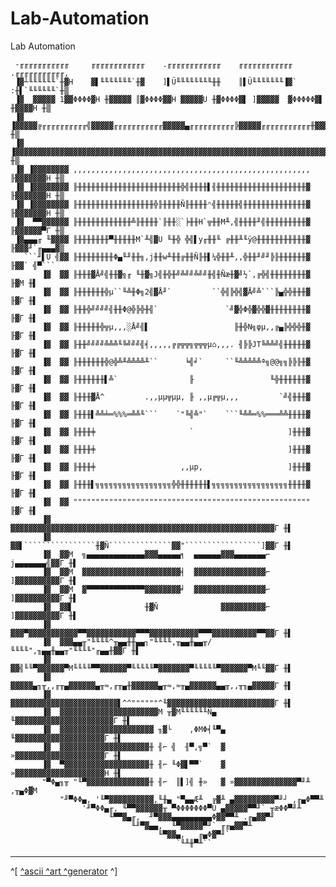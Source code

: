 # Lab-Automation
Lab Automation

     -╓╓╓╓╓╓╓╓╓╓╓     ╓╓╓╓╓╓╓╓╓╓╓╓    .╓╓╓╓╓╓╓╓╓╓╓╓    ╓╓╓╓╓╓╓╓╓╓╓╓    .╓╓╓╓╓╓╓╓╓╓╓,
     ▐▓┴╙╙╙╙╙╙`╫▓H    ▓▌╙╙╙╙╙╙╙`╫▓    ]▌Ü╙╙╙╙╙╙╙╙╫╫    ║▌Ü╙╙╙╙╙╙╙▐▓`   :╫▌`╙╙╙╙╙╙`╫▒
     ▐▓  ▓▓▓▓▓ 1▓▓ΦΦΦΦ▓H ╫▓▓▓▓▓ ║▓ΦΦΦΦ▓▓H ▓▓▓▓▓U ╫▓ΦΦΦΦ▓▌ ]▓▓▓▓▓  ▓ΦΦΦΦΦ▓▌ ╫▓▓▓▓H ╫▒
     ▐▓ ▐▓▓▓▓▓╔╓╓╓╓╓╓╓╓╓╓╣▓▓▓▓▓╓╓╓╓╓╓╓╓╓╓╓▓▓▓▓▓▄╓╓╓╓╓╓╓╓╓╓╠▓▓▓▓▓╓╓╓╓╓╓╓╓╓╓╓╫▓▓▓▓H ╫▒
     ▐▓ ▐▓▓▓▓▓▓▓▓▓▓▓▓▓▓▓▓▓▓▓▓▓▓▓▓▓▓▓▓▓▓▓▓▓▓▓▓▓▓▓▓▓▓▓▓▓▓▓▓▓▓▓▓▓▓▓▓▓▓▓▓▓▓▓▓▓▓▓▓▓▓▓H ╫▒
     ▐▓ ▐▓▓▓▓▓▓▓▓ ,,,,,,,,,,,,,,,,,,,,,,,,,,,,,,,,,,,,,,,,,,,,,,,,,,,,, ╟▓▓▓▓▓▓▓H ╫▒
     ▐▓ ▐▓▓▓▓▓▓▓▓ ╟╫╫╫╫╫╫╫╫╫╫╫╫╫╫╫╫╫╫╫╫╫╫╫╬╣╫╫╫╫▌╢╫╫╫╫╫╫╫╫╫╫╫╫╫╫╫╫╫╫╫╫▓ ╟▓▓▓▓▓▓▓H ╫▒
     ▐▓ ▐▓▓▓▓▓▓▓▓ ╟╫╫╫╫╫╫╫╫╫╫╫╫╫╫╫╫╫╬╟╫╫╫╫Ñ╟╫╫╫╫ⁿ╣╫╫╫╫╫╣╫╫╫╫╫╫╫╫╫╫╫╫╫╫▓ ╟▓▓▓▓▓▓▓H ╫▒
     ▐▓  ▀▀▓▓▓▓▓▓ ╟╫╫╫╫╫╫╫╫╫╫╫╫╩╟╫╫╫╫`╟╫╫░`╞╫╫H`╦╫╫M╨,╣╫╫╫╫╜╣╫╫╫╫╫╫╫╫╫▓ ╟▓▓▓▓▓▓▀Γ ╫▒
     ▐▓▄▄▄╓ ╙▓▓▓▓ ╟╫╫╫╫╫╫╫▀╫╫╫╫╫M`╨╣▓U ╙╫╬ ╬╣▌y╓╫╫╙ ╔╫╫╨╙ÿ@╫╫╫╫╫╫╫╫╫╫╫▓ ╟▓▓▓╜`╓▄▄▄▓▒
       ```╜▌U ╣▓▓ ╟╫╫╫╫╫╫╫╫Φ▄╙╜╫╫╗,j╫╫w╨╫╫╔╫╫Ñ╟╫▌¼╬╫╫╨,,╬╫╫╜╝╜╠╟╫╫╫╫╫╫▓ ╟▓▓` ╣▀```
           ▐▓  ▓▓ ╟╫╫╫▓Å╝╣╫╫▓╗╓ ╙╫▓╗J╣╫╬╫╝╩╝╝╩╝╝╫╣╫Ñæ╫▓╝½`,╔╬╣╫╫╫╫╫╫╫╫▓ ╟▓M ╫▌
           ▐▓  ▓▓ ╟╫╫╫╫╫╫╬µ``╙╩╫Φ╗2╣▓Å╜`         ``╬╣╠╬╣▓Å╝╩```╠▄╬╬╫╫╫▓ ╟▓Γ ╫▌
           ▐▓  ▓▓ ╟╫╫╬╝╝╝╝╣╫╫Φ@╬╠╬╫╣`               `╝▓╬Φ╬▓╬╬▓╫╫╫╫╫╫╫╫▓ ╟▓Γ ╫▌
           ▐▓  ▓▓ ╟╫╫╫╫╫╬╦µ,,,░Å╝╣▌                   ╟╫╬N╗φµ,,╔▄╠╬╬╬╫▓ ╟▓Γ ╫▌
           ▐▓  ▓▓ ╟╫╫╝╝╝╝╩╩╩╙╚╝╝╝╣╡,,,,,╔╔╦╦╗╦╦╦µ⌂,,,. ╢╠╠JT╚╩╩╝╣╫╫╫╫╫▓ ╟▓Γ ╫▌
           ▐▓  ▓▓ ╟╫╫╫╫╫╫╬@╬╩╨╩╩╩╩╨``      ╘╣╛`     ``╙╩╩╩╩╩ª╗@@╗╗╠╠╟╫▓ ╟▓Γ ╫▌
           ▐▓  ▓▓ ╟╫╫╫╫╫╫▌╩`                ╟                 ╙╬╫╫╫╫╫╫▓ ╟▓Γ ╫▌
           ▐▓  ▓▓ ╟╫╫╫▓Å^         .,,µµ╦µµ, ╟ ,,µ╔╦µ,,,         `╝╣╫╫╫▓ ╟▓Γ ╫▌
           ▐▓  ▓▓ ╟╫╫╫▌╩╩╧═%%%═╩╩╙```    `"╚╣╩"`    ```╙╩╩═%%═══╩╩╫╫╫╫▓ ╟▓Γ ╫▌
           ▐▓  ▓▓ ╟╫╫╫╪                     `                     ]╫╫╫▓ ╟▓Γ ╫▌
           ▐▓  ▓▓ ╟╫╫╫╪                                           ]╫╫╫▓ ╟▓Γ ╫▌
           ▐▓  ▓▓ ╟╫╫╫╪                   ,,µp,                   ]╫╫╫▓ ╟▓Γ ╫▌
           ▐▓  ▓▓ ╟╫╫╫▌╗╗╗╗╗╗╗╗╗╗╗╗╗╗╗╗╗╬╬╫╫╫╫╫╫▌╗╗╗╗╗╗╗╗╗╗╗╗╗╗╗╗╗╫╫╫╫▓ ╟▓Γ ╫▌
           ▐▓  ▓▓ """"""""""""""""""""""""""""""""""""""""""""""""""""" ╟▓Γ ╫▌
           ▐▓  ▓▓▓▓▓▓▓▓▓▓▓▓▓▓▓▓▓▓▓▓▓▓▓▓▓▓▓▓▓▓▓▓▓▓▓▓▓▓▓▓▓▓▓▓▓▓▓▓▓▓▓▓▓▓▓▓▓▓▓Γ ╫▌
           ▐▓  ▓▓▌````````````````╫▓Ñ``````````````▓▓"`````````````````]▓▓Γ ╫▌
           ▐▓  ▓▓M  ╗▄▄▄▄▄▄▄▄▄▄▄▄▄▓▓▓▄▄▄▄▄╕  ▄▄▄▄▄▄▓▓▓▄▄▄▄▄▄▄⌐ j▄▄▄▄▄▄▄╣▓▓Γ ╫▌
           ▐▓  ▓▓M  ▓▓▓▓▓▓▓▓▓▓▓▓▓▓▓▓▓▓▓▓▓▓╡  ▓▓▓▓▓▓▓▓▓▓▓▓▓▓▓▓⌐ ]▓▓▓▓▓▓▓▓▓▓Γ ╫▌
           ▐▓  ▓▓M  ▓▀▀▀▀▀▀▀▀▀▀▀▀▀▓▓▓▓▓▓▓▓╛  ▓▓▓▓▓▓▓▓▓▓▓▓▓▓▓▓⌐ ]▓▓▓▓▓▓▓▓▓▓Γ ╫▌
           ▐▓  ▓▓▌                ╫▓Ñ              ▓▓▓▓▓▓▓▓▓▓⌐ ]▓▓▓▓▓▓▓▓▓▓Γ ╫▌
           ▐▓  ▓▓▓▀▓▓▓▓▓▓▓▓▓▓▓▀▀▓▓▓▓▓▓▓▓▓▓▓▀▀▀▓▓▓▓▓▓▓▓▓▓▓▀▀▀▓▓▓▓▓▓▓▓▓▓▀▀▓▓Γ ╫▌
           ▐▓  ▓▓▓▄▄╥"╙╙╙╙^╥▄▄╫╫▄▄┐"╙╙╙╙,╥▄▄╫▄▄╥/╙╙╙╙",╖▄▄╫▄▄╥"╙╙╙╙"╓▄▄╫▓▓Γ ╫▌
           ▐▓  ▓▓╣╙╙▀▓▓▓▓▓▓▀M╙╙╙╙▀▀▓▓▓▓▓▓▀╙╙╙╙╙▀▓▓▓▓▓▓▓▀╙╙╙╙╙▀▓▓▓▓▓▓▀M╙╙▓▓Γ ╫▌
           ▐▓  ▓▓▓▓▓▄╖╥,,╓╥▄▓▓▓▓▓▓▄╥≈,╓╥▄╫▓▓▓▓▓▓▄╥≈,≈╥▄▓▓▓▓▓▓▄▄╥,,╥╖▄▓▓▓▓▓Γ ╫▌
           ▐▓  ▓▓▓▓▓▓▓▓▓▓▓▓▓▓▓▓▓▓▓▓▓▓▓▓▌^^""""""^╙▓▓▓▓▓▓▓▓▓▓▓▓▓▓▓▓▓▓▓▓▓▓▓▓Γ ╫▌
           ▐▓  ▓▓▓▓▓▓▓▓▓▓▓▓▓▓▓▓▓▓▓▓▓▓M ╥▓M╙╙╙╙╙╙Ñ▄ ╙▓▓▓▓▓▓▓▓▓▓▓▓▓▓▓▓▓▓▓▓▓▓Γ ╫▌
           ▐▓  ▓▓▓▓▓▓▓▓▓▓▓▓▓▓▓▓▓▓▓▓▓ ╖▓└    ,ΦMΦ╡╙▀▄ ╙▓▓▓▓▓▓▓▓▓▓▓▓▓▓▓▓▓▓▓▓Γ ╫▌
           ▐▓  ▓▓▓▓▓▓▓▓▓▓▓▓▓▓▓▓▓▓▓▓╫ ╢⌐ ╣  ╢▀,╗▀`  ▓ »▓▓▓▓▓▓▓▓▓▓▓▓▓▓▓▓▓▓▓▓Γ ╫▌
           ▐▓  ▀▓▓▓▓▓▓▓▓▓▓▓▓▓▓▓▓▓▓▓╫ ╢⌐ ╙Φ▓▌▀▀`    ▓ »▓▓▓▓▓▓▓▓▓▓▓▓▓▓▓▓▓▓▓▓H ╫▌
           "▀Φ▄╖╥ "╙▀▓▓▓▓▓▓▓▓▓▓▓▓▓▓╫ ╢⌐  ║▌]╣ ╫»   ▓ »▓▓▓▓▓▓▓▓▓▓▓▓▓▓▀╜╨ ,╥▄Φ▓M
               "╜▀ΦΦ▄, '╙▀▓▓▓▓▓▓▓▓▓▓,╙╫▄ "▀▄▄Æ╨  ╔▓╨ ▄▓▓▓▓▓▓▓▓▓▀╜┘ ,╓▄Φ▀▀╨
                    '╜▀ΦΦ▄╓, ╙▀▀▓▓▓▓▓▓╥ ▀ΦΦΦΦΦΦΦ▀Ü ▄▓▓▓▓▓▀▀╜` ╥æΦΦ▀╜╨
                          ╙▀▀▓▄╓,  ╜▀▓▓▓▄▄▄▄▄▄▄▄▄Φ▓▓▀▀╨ .╓▄▓▓▀╜
                               ╙╜▀▓▄▄,  ╙▀▓▓▓▓▓▀╜` ╓╓▄▓▓▀╨
                                     ╙▀▓▓▄,   ╓▄Φ▓▀╜`
                                         `╙╨╫▀╨``
    
---
^[ [^ascii ^art ^generator](http://asciiart.club) ^] 
